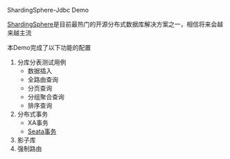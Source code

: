 ShardingSphere-Jdbc Demo

[ShardingSphere]("https://shardingsphere.apache.org")是目前最热门的开源分布式数据库解决方案之一，相信将来会越来越主流

本Demo完成了以下功能的配置

1. 分库分表测试用例
   - 数据插入
   - 全路由查询
   - 分页查询
   - 分组聚合查询
   - 排序查询
2. 分布式事务
   - XA事务
   - [Seata事务]("https://shardingsphere.apache.org/document/current/cn/user-manual/shardingsphere-jdbc/usage/transaction/seata/")
3. 影子库
4. 强制路由
